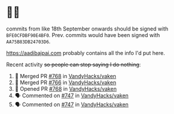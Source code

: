 # 👋🏻
<!--
**aadibajpai/aadibajpai** is a ✨ _special_ ✨ repository because its `README.md` (this file) appears on your GitHub profile.
-->
commits from like 18th September onwards should be signed with `BFE0CFDBF90E4BF0`. Prev. commits would have been signed with `AA75B83DB24703D6`.

https://aadibajpai.com probably contains all the info I'd put here.

Recent activity ~~so people can stop saying I do nothing~~:
<!--START_SECTION:activity-->
1. 🎉 Merged PR [#768](https://github.com/VandyHacks/vaken/pull/768) in [VandyHacks/vaken](https://github.com/VandyHacks/vaken)
2. 🎉 Merged PR [#766](https://github.com/VandyHacks/vaken/pull/766) in [VandyHacks/vaken](https://github.com/VandyHacks/vaken)
3. 💪 Opened PR [#768](https://github.com/VandyHacks/vaken/pull/768) in [VandyHacks/vaken](https://github.com/VandyHacks/vaken)
4. 🗣 Commented on [#747](https://github.com/VandyHacks/vaken/issues/747) in [VandyHacks/vaken](https://github.com/VandyHacks/vaken)
5. 🗣 Commented on [#747](https://github.com/VandyHacks/vaken/issues/747) in [VandyHacks/vaken](https://github.com/VandyHacks/vaken)
<!--END_SECTION:activity-->
